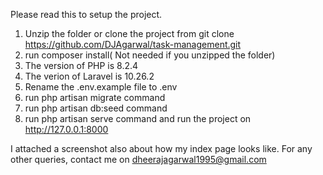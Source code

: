 Please read this to setup the project.
1. Unzip the folder or clone the project from git clone https://github.com/DJAgarwal/task-management.git
2. run composer install( Not needed if you unzipped the folder)
3. The version of PHP is 8.2.4
4. The verion of Laravel is 10.26.2
5. Rename the .env.example file to .env
6. run php artisan migrate command
7. run php artisan db:seed command
8. run php artisan serve command and run the project on http://127.0.0.1:8000

I attached a screenshot also about how my index page looks like.
For any other queries, contact me on dheerajagarwal1995@gmail.com